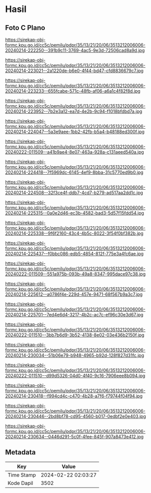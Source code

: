 # Hasil

## Foto C Plano

https://sirekap-obj-formc.kpu.go.id/cc5c/pemilu/pdpr/35/13/21/20/06/3513212006006-20240214-222250--391b9c11-3769-4ac5-9e3d-72506cad8a9d.jpg

https://sirekap-obj-formc.kpu.go.id/cc5c/pemilu/pdpr/35/13/21/20/06/3513212006006-20240214-223021--2a1220de-b6e0-4f44-bd47-cfd8836679c7.jpg

https://sirekap-obj-formc.kpu.go.id/cc5c/pemilu/pdpr/35/13/21/20/06/3513212006006-20240214-223233--655fcabe-571c-48fb-af06-a6a1c4f82f8d.jpg

https://sirekap-obj-formc.kpu.go.id/cc5c/pemilu/pdpr/35/13/21/20/06/3513212006006-20240214-223952--7b2e3a12-ea7d-4e2b-9c94-f1018bfdbd7a.jpg

https://sirekap-obj-formc.kpu.go.id/cc5c/pemilu/pdpr/35/13/21/20/06/3513212006006-20240214-224047--5a3e9aee-1bb2-42fb-b5a4-b48188ed300f.jpg

https://sirekap-obj-formc.kpu.go.id/cc5c/pemilu/pdpr/35/13/21/20/06/3513212006006-20240222-011509--a41b9ae4-8e07-463a-928a-c131aeed540a.jpg

https://sirekap-obj-formc.kpu.go.id/cc5c/pemilu/pdpr/35/13/21/20/06/3513212006006-20240214-224418--7f5969dc-6145-4ef9-8bba-31c5770ed9b0.jpg

https://sirekap-obj-formc.kpu.go.id/cc5c/pemilu/pdpr/35/13/21/20/06/3513212006006-20240214-224508--32f3ce4f-ddb7-4cd7-b279-ad517aa2dd1c.jpg

https://sirekap-obj-formc.kpu.go.id/cc5c/pemilu/pdpr/35/13/21/20/06/3513212006006-20240214-225315--0a0e2d46-ec3b-4582-bad3-5d57f15fdd54.jpg

https://sirekap-obj-formc.kpu.go.id/cc5c/pemilu/pdpr/35/13/21/20/06/3513212006006-20240214-225338--9f6f2160-43c4-4b5c-8022-3f54f0bf382b.jpg

https://sirekap-obj-formc.kpu.go.id/cc5c/pemilu/pdpr/35/13/21/20/06/3513212006006-20240214-225437--f0bbc086-edb5-4854-812f-775e3a4fc6ae.jpg

https://sirekap-obj-formc.kpu.go.id/cc5c/pemilu/pdpr/35/13/21/20/06/3513212006006-20240222-011509--551a975b-093b-49a8-8347-995dace97c38.jpg

https://sirekap-obj-formc.kpu.go.id/cc5c/pemilu/pdpr/35/13/21/20/06/3513212006006-20240214-225612--a0786f4e-229d-457e-9471-68f567b9a3c7.jpg

https://sirekap-obj-formc.kpu.go.id/cc5c/pemilu/pdpr/35/13/21/20/06/3513212006006-20240214-225701--7ed4e6d4-3217-4b2c-ac7c-ef96c30e3d67.jpg

https://sirekap-obj-formc.kpu.go.id/cc5c/pemilu/pdpr/35/13/21/20/06/3513212006006-20240222-011510--3bb7b6d9-3b52-4138-8e02-03e436b2150f.jpg

https://sirekap-obj-formc.kpu.go.id/cc5c/pemilu/pdpr/35/13/21/20/06/3513212006006-20240214-230034--51b06e79-b948-4965-b92d-128f827d31fc.jpg

https://sirekap-obj-formc.kpu.go.id/cc5c/pemilu/pdpr/35/13/21/20/06/3513212006006-20240222-011510--d99d5326-04d0-4f40-9c16-7906eee8b094.jpg

https://sirekap-obj-formc.kpu.go.id/cc5c/pemilu/pdpr/35/13/21/20/06/3513212006006-20240214-230418--f994cd4c-c470-4b28-a7f6-f79744f04f94.jpg

https://sirekap-obj-formc.kpu.go.id/cc5c/pemilu/pdpr/35/13/21/20/06/3513212006006-20240214-230446--2bd8bf78-cd95-4560-b017-0edbf2e0e403.jpg

https://sirekap-obj-formc.kpu.go.id/cc5c/pemilu/pdpr/35/13/21/20/06/3513212006006-20240214-230634--0446d291-5c0f-4fee-845f-907a8473e412.jpg


## Metadata

| Key        | Value               |
| ---------- | ------------------- |
| Time Stamp | 2024-02-22 02:03:27 |
| Kode Dapil | 3502                |



